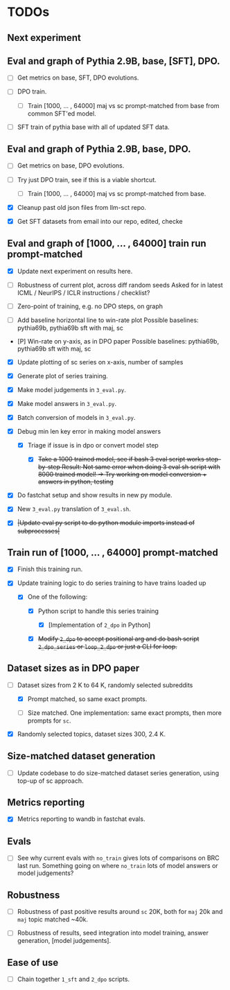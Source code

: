 # TODOs

## Next experiment


## Eval and graph of Pythia 2.9B, base, [SFT], DPO.

- [ ] Get metrics on base, SFT, DPO evolutions.

- [ ] DPO train.

    - [ ] Train [1000, ... , 64000] maj vs sc prompt-matched from base
          from common SFT'ed model.

- [ ] SFT train of pythia base with all of updated SFT data.  


## Eval and graph of Pythia 2.9B, base, DPO.

- [ ] Get metrics on base, DPO evolutions.

- [ ] Try just DPO train, see if this is a viable shortcut.

    - [ ] Train [1000, ... , 64000] maj vs sc prompt-matched from base.



- [x] Cleanup past old json files from llm-sct repo.

- [x] Get SFT datasets from email into our repo, edited, checke



## Eval and graph of [1000, ... , 64000] train run prompt-matched

- [x] Update next experiment on results here.

- [ ] Robustness of current plot, across diff random seeds
      Asked for in latest ICML / NeurIPS / ICLR instructions / checklist?

- [ ] Zero-point of training, e.g. no DPO steps, on graph

- [ ] Add baseline horizontal line to win-rate plot
      Possible baselines: pythia69b, 
                          pythia69b sft with maj, sc

- [P] Win-rate on y-axis, as in DPO paper 
      Possible baselines: pythia69b, 
                          pythia69b sft with maj, sc

- [x] Update plotting of sc series on x-axis, number of samples

- [x] Generate plot of series training.

- [x] Make model judgements in `3_eval.py`.

- [x] Make model answers in `3_eval.py`.

- [x] Batch conversion of models in `3_eval.py`.  


- [x] Debug min len key error in making model answers
  - [x] Triage if issue is in dpo or convert model step
    - [x] ~~Take a 1000 trained model, see if bash 3 eval script works step-by-step
        Result: Not same error when doing 3 eval sh script with 8000 trained model! 
          -> Try working on model conversion + answers in python, testing~~


- [x] Do fastchat setup and show results in new py module.

- [x] New `3_eval.py` translation of `3_eval.sh`.

- [x] ~~|Update eval py script to do python module imports instead of subprocesses|~~


## Train run of [1000, ... , 64000] prompt-matched

- [x] Finish this training run.

- [x] Update training logic to do series training to have trains loaded up

  - [x] One of the following:

    - [x] Python script to handle this series training
    
      - [x] [Implementation of `2_dpo` in Python]

    - [x] ~~Modify `2_dpo` to accept positional arg and do bash script `2_dpo_series`
          or `loop_2_dpo` or just a CLI for loop.~~


## Dataset sizes as in DPO paper

- [ ] Dataset sizes from 2 K to 64 K, randomly selected subreddits

  - [x] Prompt matched, so same exact prompts.

  - [ ] Size matched. One implementation: same exact prompts, then more prompts for `sc`.

- [x] Randomly selected topics, dataset sizes 300, 2.4 K.


## Size-matched dataset generation

- [ ] Update codebase to do size-matched dataset series generation,
      using top-up of sc approach.


## Metrics reporting

- [x] Metrics reporting to wandb in fastchat evals.


## Evals

- [ ] See why current evals with `no_train` gives lots of comparisons on BRC last run.
      Something going on where `no_train` lots of model answers or model judgements?


## Robustness

- [ ] Robustness of past positive results around `sc` 20K, both for `maj` 20k and `maj` topic
  matched ~40k.

- [ ] Robustness of results, seed integration into model training, answer generation, [model
  judgements].


## Ease of use

- [ ] Chain together `1_sft` and `2_dpo` scripts.
